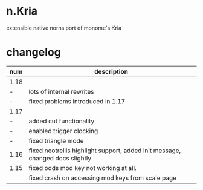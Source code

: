 # n.Kria
extensible native norns port of monome's Kria

# changelog
| num | description |
|-|-|
| 1.18 
|-| lots of internal rewrites
|-| fixed problems introduced in 1.17
| 1.17 | 
|-| added cut functionality 
|-| enabled trigger clocking 
|-| fixed triangle mode 
| 1.16 | fixed neotrellis highlight support, added init message, changed docs slightly |
| 1.15 | fixed odds mod key not working at all. |
|| fixed crash on accessing mod keys from scale page |
